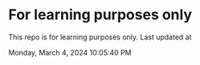 # For learning purposes only
This repo is for learning purposes only.
Last updated at

Monday, March 4, 2024 10:05:40 PM

